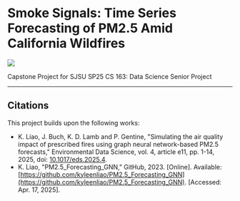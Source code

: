 # Smoke Signals: Time Series Forecasting of PM2.5 Amid California Wildfires

<a target="_blank" href="https://cookiecutter-data-science.drivendata.org/">
    <img src="https://img.shields.io/badge/CCDS-Project%20template-328F97?logo=cookiecutter" />
</a>

Capstone Project for SJSU SP25 CS 163: Data Science Senior Project

[//]: # (## Project Organization)

[//]: # ()
[//]: # (```)

[//]: # (├── LICENSE            <- Open-source license if one is chosen)

[//]: # (├── Makefile           <- Makefile with convenience commands like `make data` or `make train`)

[//]: # (├── README.md          <- The top-level README for developers using this project.)

[//]: # (├── data)

[//]: # (│   ├── external       <- Data from third party sources.)

[//]: # (│   ├── interim        <- Intermediate data that has been transformed.)

[//]: # (│   ├── processed      <- The final, canonical data sets for modeling.)

[//]: # (│   └── raw            <- The original, immutable data dump.)

[//]: # (│)

[//]: # (├── docs               <- A default mkdocs project; see www.mkdocs.org for details)

[//]: # (│)

[//]: # (├── models             <- Trained and serialized models, model predictions, or model summaries)

[//]: # (│)

[//]: # (├── notebooks          <- Jupyter notebooks. Naming convention is a number &#40;for ordering&#41;,)

[//]: # (│                         the creator's initials, and a short `-` delimited description, e.g.)

[//]: # (│                         `1.0-jqp-initial-data-exploration`.)

[//]: # (│)

[//]: # (├── pyproject.toml     <- Project configuration file with package metadata for )

[//]: # (│                         ds_capstone and configuration for tools like black)

[//]: # (│)

[//]: # (├── references         <- Data dictionaries, manuals, and all other explanatory materials.)

[//]: # (│)

[//]: # (├── reports            <- Generated analysis as HTML, PDF, LaTeX, etc.)

[//]: # (│   └── figures        <- Generated graphics and figures to be used in reporting)

[//]: # (│)

[//]: # (├── requirements.txt   <- The requirements file for reproducing the analysis environment, e.g.)

[//]: # (│                         generated with `pip freeze > requirements.txt`)

[//]: # (│)

[//]: # (├── setup.cfg          <- Configuration file for flake8)

[//]: # (│)

[//]: # (└── ds_capstone   <- Source code for use in this project.)

[//]: # (    │)

[//]: # (    ├── __init__.py             <- Makes ds_capstone a Python module)

[//]: # (    │)

[//]: # (    ├── config.py               <- Store useful variables and configuration)

[//]: # (    │)

[//]: # (    ├── dataset.py              <- Scripts to download or generate data)

[//]: # (    │)

[//]: # (    ├── features.py             <- Code to create features for modeling)

[//]: # (    │)

[//]: # (    ├── modeling                )

[//]: # (    │   ├── __init__.py )

[//]: # (    │   ├── predict.py          <- Code to run model inference with trained models          )

[//]: # (    │   └── train.py            <- Code to train models)

[//]: # (    │)

[//]: # (    └── plots.py                <- Code to create visualizations)

[//]: # (```)

--------

## Citations

This project builds upon the following works:

- K. Liao, J. Buch, K. D. Lamb and P. Gentine, "Simulating the air quality impact of prescribed fires using graph neural network-based PM2.5 forecasts," Environmental Data Science, vol. 4, article e11, pp. 1-14, 2025, doi: [10.1017/eds.2025.4](https://doi.org/10.1017/eds.2025.4).
- K. Liao, "PM2.5_Forecasting_GNN," GitHub, 2023. [Online]. Available: [https://github.com/kyleenliao/PM2.5_Forecasting_GNN](https://github.com/kyleenliao/PM2.5_Forecasting_GNN). [Accessed: Apr. 17, 2025].
